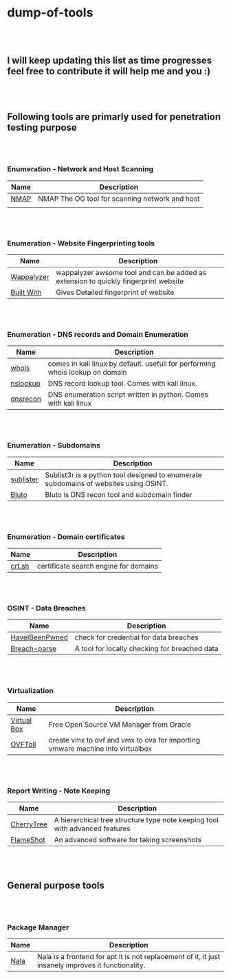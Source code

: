 # dump-of-tools

<br><br>

## I will keep updating this list as time progresses feel free to contribute it will help me and you :)

<br><br>

## Following tools are primarly used for penetration testing purpose

<br><br>

### Enumeration - Network and Host Scanning 
Name | Description
---- | ----
[NMAP](https://nmap.org/download) | NMAP The OG tool for scanning network and host
[]() | 

<br><br>

### Enumeration - Website Fingerprinting tools
Name | Description
---- | ----
[Wappalyzer](https://www.wappalyzer.com/) | wappalyzer awsome tool and can be added as extension to quickly fingerprint website 
[Built With](https://builtwith.com/) | Gives Detailed fingerprint of website

<br><br>

### Enumeration - DNS records and Domain Enumeration
Name | Description
---- | ----
[whois](https://www.whois.com/) | comes in kali linux by default. usefull for performing whois lookup on domain
[nslookup](https://www.nslookup.io/) | DNS record lookup tool. Comes with kali linux.
[dnsrecon](https://github.com/darkoperator/dnsrecon) | DNS enumeration script written in python. Comes with kali linux

<br><br>

### Enumeration - Subdomains 
Name | Description 
---- | ----
[sublister](https://github.com/aboul3la/Sublist3r) | Sublist3r is a python tool designed to enumerate subdomains of websites using OSINT.
[Bluto](https://github.com/samyoyo/Bluto) | Bluto is DNS recon tool and subdomain finder

<br><br>

### Enumeration - Domain certificates
Name | Description
---- | ----
[crt.sh](https://crt.sh/) | certificate search engine for domains

<br><br>

### OSINT - Data Breaches
Name | Description 
---- | ----
[HaveIBeenPwned](https://haveibeenpwned.com/) | check for credential for data breaches
[Breach-parse](https://github.com/hmaverickadams/breach-parse) | A tool for locally checking for breached data


<br><br>

### Virtualization 
Name | Description
---- | ----
[Virtual Box](https://www.virtualbox.org/) | Free Open Source VM Manager from Oracle
[OVFToll](https://developer.vmware.com/web/tool/4.4.0/ovf) | create vmx to ovf and vmx to ova for importing vmware machine into virtualbox

<br><br>

### Report Writing - Note Keeping 
Name | Description
---- | ----
[CherryTree](https://www.giuspen.net/cherrytree/) | A hierarchical tree structure type note keeping tool with advanced features 
[FlameShot](https://flameshot.org/) | An advanced software for taking screenshots

<br><br>

## General purpose tools

<br><br>

### Package Manager
Name | Description
---- | ----
[Nala](https://gitlab.com/volian/nala) | Nala is a frontend for apt it is not replacement of it, it just insanely improves it functionality.

<br><br>
